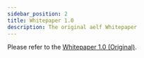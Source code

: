 ```yaml
---
sidebar_position: 2
title: Whitepaper 1.0
description: The original aelf Whitepaper
---
```


Please refer to the [Whitepaper 1.0 (Original)](pathname:///pdf/aelf_whitepaper_v1.7_en.pdf).
